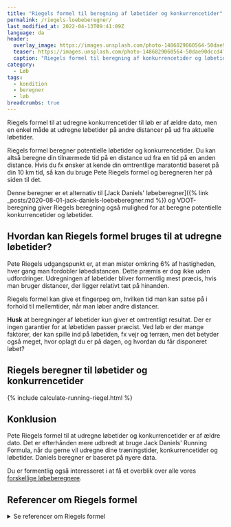 ```yaml
---
title: "Riegels formel til beregning af løbetider og konkurrencetider"
permalink: /riegels-loebeberegner/
last_modified_at: 2022-04-13T09:41:09Z
language: da
header:
  overlay_image: https://images.unsplash.com/photo-1486829060564-50dae90dccd4?ixlib=rb-1.2.1&ixid=eyJhcHBfaWQiOjEyMDd9&auto=format&fit=crop&w=1900&q=5
  teaser: https://images.unsplash.com/photo-1486829060564-50dae90dccd4?ixlib=rb-1.2.1&ixid=eyJhcHBfaWQiOjEyMDd9&auto=format&fit=crop&w=400&q=5
  caption: "Riegels formel til beregning af konkurrencetider og løbetider"
category:
  - Løb
tags:
  - kondition
  - beregner
  - løb
breadcrumbs: true
---
```


Riegels formel til at udregne konkurrencetider til løb er af ældre dato, men en enkel måde at udregne løbetider på andre distancer på ud fra aktuelle løbetider.

Riegels formel beregner potentielle løbetider og konkurrencetider. Du kan altså beregne din tilnærmede tid på en distance ud fra en tid på en anden distance. Hvis du fx ønsker at kende din omtrentlige maratontid baseret på din 10 km tid, så kan du bruge Pete Riegels formel og beregneren her på siden til det.

Denne beregner er et alternativ til [Jack Daniels' løbeberegner]({% link _posts/2020-08-01-jack-daniels-loebeberegner.md %}) og VDOT-beregning giver Riegels beregning også mulighed for at beregne potentielle konkurrencetider og løbetider.

## Hvordan kan Riegels formel bruges til at udregne løbetider?

Pete Riegels udgangspunkt er, at man mister omkring 6% af hastigheden, hver gang man fordobler løbedistancen. Dette præmis er dog ikke uden udfordringer. Udregningen af løbetider bliver formentlig mest præcis, hvis man bruger distancer, der ligger relativt tæt på hinanden.

Riegels formel kan give et fingerpeg om, hvilken tid man kan satse på i forhold til mellemtider, når man løber andre distancer.

**Husk** at beregninger af løbetider kun giver et omtrentligt resultat. Der er ingen garantier for at løbetiden passer præcist. Ved løb er der mange faktorer, der kan spille ind på løbetiden, fx vejr og terræn, men det betyder også meget, hvor oplagt du er på dagen, og hvordan du får disponeret løbet?

## Riegels beregner til løbetider og konkurrencetider

{% include calculate-running-riegel.html %}

## Konklusion

Pete Riegels formel til at udregne løbetider og konkurrencetider er af ældre dato. Det er efterhånden mere udbredt at bruge Jack Daniels' Running Formula, når du gerne vil udregne dine træningstider, konkurrencetider og løbetider. Daniels beregner er baseret på nyere data.

Du er formentlig også interesseret i at få et overblik over alle vores [forskellige løbeberegnere]().

## Referencer om Riegels formel

<details markdown="1">
  <summary>Se referencer om Riegels formel</summary>

- Riegel PS. Time predicting Runner’s World Magazine. 1977
- [Prediction and Quantification of Individual Athletic Performance of Runners](https://www.ncbi.nlm.nih.gov/pmc/articles/PMC4919094). Duncan A. J. Blythe og Franz J. Király
</details>
